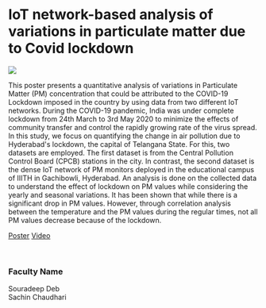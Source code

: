 # IoT network-based analysis of variations in particulate matter due to Covid lockdown

![](https://i.imgur.com/Wnah32t.png)

This poster presents a quantitative analysis of variations in Particulate Matter (PM) concentration that could be attributed to the COVID-19 Lockdown imposed in the country by using data from two different IoT networks. During the COVID-19 pandemic, India was under complete lockdown from 24th March to 3rd May 2020 to minimize the effects of community transfer and control the rapidly growing rate of the virus spread. In this study, we focus on quantifying the change in air pollution due to Hyderabad's lockdown, the capital of Telangana State. For this, two datasets are employed. The first dataset is from the Central Pollution Control Board (CPCB) stations in the city. In contrast, the second dataset is the dense IoT network of PM monitors deployed in the educational campus of IIITH in Gachibowli, Hyderabad. An analysis is done on the collected data to understand the effect of lockdown on PM values while considering the yearly and seasonal variations. It has been shown that while there is a significant drop in PM values. However, through correlation analysis between the temperature and the PM values during the regular times, not all PM values decrease because of the lockdown.

[Poster](06.%20IoT%20network-based%20analysis%20of%20variations%20in%20particulate%20matter%20due%20to%20Covid%20lockdown.pdf)
[Video](https://youtu.be/lEru51KxBG4)

<br>


### Faculty Name

Souradeep Deb<br>
Sachin Chaudhari
